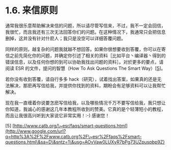 # 1.6. 来信原则

通常我很乐意帮助解决来信的问题，所以请尽管写信来，不过，我不一定会回信，我很忙，而且我还有三次无法回答你们的问题。在这种情况下，我通常只会把信息删掉，这并没有针对什麽人；我只是没空可以详细答覆问题。

同样的原则，越复杂的问题我就越不想回答。如果你很想要收到答覆，你可以在寄信之前先简化你的问题，并确定你引述了相关的资料［比如平台丶编译器丶得到的错误信息，以及任何你想的到可以协助我找出问题的资料］。对於更多的要点，请阅读 ESR 的文件，提问的智慧（How To Ask Questions The Smart Way）\[[5](http://www.google.com/url?q=http%3A%2F%2Fwww.catb.org%2F\~esr%2Ffaqs%2Fsmart-questions.html\&sa=D\&sntz=1\&usg=AOvVaw0LUXyR7bPg73UZpuspbp9Z)]。

若你没有收到答覆，请自行多多 hack（研究），试着找出答案，如果真的还是无法解决，那麽再写信给我，并提供你找到的资料，期盼会有足够资料可以让我帮忙解决。

现在我一直缠着你说要怎麽写信给我，以及哪些情况千万不要写信给我，我只想让你知道，我诚心的感谢这几年本教程所收到的赞美。它真的是个轻薄短小的教程，而且让我很高兴听到大家说它非常实用！:-) 感谢您！

\[5] [http://www.catb.org/\~esr/faqs/smart-questions.html](http://www.google.com/url?q=http%3A%2F%2Fwww.catb.org%2F\~esr%2Ffaqs%2Fsmart-questions.html\&sa=D\&sntz=1\&usg=AOvVaw0LUXyR7bPg73UZpuspbp9Z)
